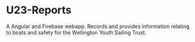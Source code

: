 # U23-Reports
A Angular and Firebase webapp.
Records and provides information relating to boats and safety for the Wellington Youth Sailing Trust.

